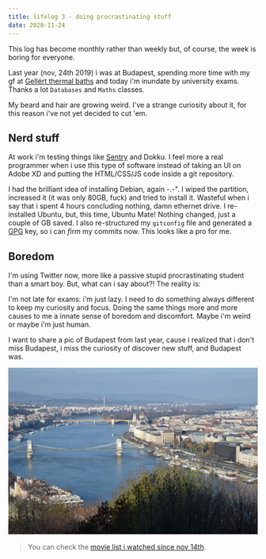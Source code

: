 ```yaml
---
title: lifelog 3 - doing procrastinating stuff
date: 2020-11-24
---
```


This log has become monthly rather than weekly but, of course, the week is boring
for everyone.

Last year (nov, 24th 2019) i was at Budapest, spending more time with my gf at
[Gellért thermal baths](http://www.gellertbath.hu/) and today i'm inundate by university exams. Thanks a lot
`Databases` and `Maths` classes.

My beard and hair are growing weird. I've a strange curiosity about
it, for this reason i've not yet decided to cut 'em.

## Nerd stuff
At work i'm testing things like [Sentry](sentry.io) and Dokku. I feel more a
real programmer when i use this type of software instead of taking an UI on
Adobe XD and putting the HTML/CSS/JS code inside a git repository.

I had the brilliant idea of installing Debian, again -.-".
I wiped the partition, increased it (it was only 80GB, fuck) and tried to
install it. Wasteful when i say that i spent 4 hours concluding nothing, damn
ethernet drive. I re-installed Ubuntu, but, this time, Ubuntu Mate! Nothing changed, just a couple
of GB saved.
I also re-structured my `gitconfig` file and generated a [GPG](gnupg.org) key,
so i can _firm_ my commits now. This looks like a pro for me.

## Boredom
I'm using Twitter now, more like a passive stupid procrastinating student than a
smart boy. But, what can i say about?! The reality is:

I'm not late for exams: i'm just lazy. I need to do something always different
to keep my curiosity and focus. Doing the same things more and more causes to
me a innate sense of boredom and discomfort. Maybe i'm weird or maybe i'm just human.

I want to share a pic of Budapest from last year, cause i realized that i don't miss
Budapest, i miss the curiosity of discover new stuff, and Budapest was.

![budapest](/i/budapest-241120.jpg)

> You can check the [movie list i watched since nov 14th](/movies).

